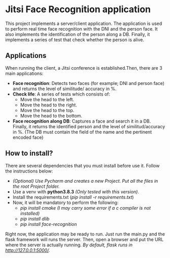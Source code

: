 # Jitsi Face Recognition application

This project implements a server/client application. The application is used to perform real time face recognition with
the DNI and the person face. It also implements the identification of the person along a DB. Finally, it implements
a series of test that check whether the person is alive.

## Applications

When running the client, a Jitsi conference is established.Then, there are 3 main applications:

* **Face recognition**: Detects two faces (for example; DNI and person face) and returns the level of similitude/
accuracy in %.
* **Check life**: A series of tests which consists of:
    * Move the head to the left.
    * Move the head to the right.
    * Move the head to the top.
    * Move the head to the bottom.
* **Face recognition along DB**: Captures a face and search it in a DB. Finally, it returns the identified person and 
the level of similitud/accuracy in %. (The DB must contain the field of the name and the pertinent encoded face)

## How to install?

There are several dependencies that you must install before use it. Follow the instructions below:

* *(Optional) Use Pycharm and creates a new Project. Put all the files in the root Project folder.*
* Use a venv with **python3.8.3** *(Only tested with this version)*.
* Install the requirements.txt (*pip install -r requirements.txt*)
* Now, it will be mandatory to perform the following: 
    * *pip install cmake (I may carry some error if a c compiler is not installed)*
    * *pip install dlib*
    * *pip install face-recognition*

Right now, the application may be ready to run. Just run the main.py and the flask framework will runs the server. Then, open
a browser and put the URL where the server is actually running. *By default, flask runs in http://127.0.0.1:5000/.*

